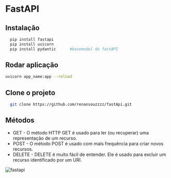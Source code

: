 
# FastAPI 




## Instalação


```bash
  pip install fastapi
  pip install uvicorn
  pip install pydantic      #basemodel do fastAPI
```

## Rodar aplicação

```bash
uvicorn app_name:app --reload
```


    
## Clone o projeto



```bash
  git clone https://github.com/renansouzzzz/fastApi.git
```





## Métodos

- GET - O método HTTP GET é usado para ler (ou recuperar) uma representação de um recurso.
- POST - O método POST é usado com mais frequência para criar novos recursos.
- DELETE - DELETE é muito fácil de entender. Ele é usado para excluir um recurso identificado por um URI.


![fastapi](https://fastapi.tiangolo.com/img/logo-margin/logo-teal.png)

